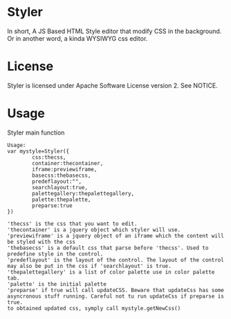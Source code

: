 Styler
======

In short, A JS Based HTML Style editor that modify CSS in the background. Or in another word, a kinda WYSIWYG css editor. 

License
=======

Styler is licensed under Apache Software License version 2. See NOTICE.

Usage
=====

Styler main function

    Usage: 
    var mystyle=Styler({
    		css:thecss,
    		container:thecontainer,
    		iframe:previewiframe,
    		basecss:thebasecss,
    		predeflayout:"",
    		searchlayout:true,
    		palettegallery:thepalettegallery,
    		palette:thepalette,
    		preparse:true
    })
    
    'thecss' is the css that you want to edit.
    'thecontainer' is a jquery object which styler will use.
    'previewiframe' is a jquery object of an iframe which the content will be styled with the css
    'thebasecss' is a default css that parse before 'thecss'. Used to predefine style in the control.
    'predeflayout' is the layout of the control. The layout of the control may also be put in the css if 'searchlayout' is true.
    'thepalettegallery' is a list of color palette use in color palette tab.
    'palette' is the initial palette
    'preparse' if true will call updateCSS. Beware that updateCss has some asyncronous stuff running. Careful not tu run updateCss if preparse is true.
    to obtained updated css, symply call mystyle.getNewCss()
